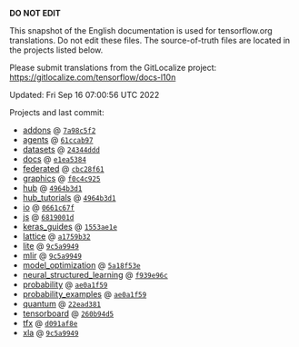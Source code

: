 __DO NOT EDIT__

This snapshot of the English documentation is used for tensorflow.org
translations. Do not edit these files. The source-of-truth files are located in
the projects listed below.

Please submit translations from the GitLocalize project: https://gitlocalize.com/tensorflow/docs-l10n

Updated: Fri Sep 16 07:00:56 UTC 2022

Projects and last commit:

- [addons](https://github.com/tensorflow/addons/tree/master/docs) @ <a href='https://github.com/tensorflow/addons/commit/7a98c5f2f940784b7480d736051be65040ed5fca'><code>7a98c5f2</code></a>
- [agents](https://github.com/tensorflow/agents/tree/master/docs) @ <a href='https://github.com/tensorflow/agents/commit/61ccab972b1a242dc1a4c525c7028dae14cb00cc'><code>61ccab97</code></a>
- [datasets](https://github.com/tensorflow/datasets/tree/master/docs) @ <a href='https://github.com/tensorflow/datasets/commit/24344ddd00e3b0802a3c7ada720ccec5479ba10f'><code>24344ddd</code></a>
- [docs](https://github.com/tensorflow/docs/tree/master/site/en) @ <a href='https://github.com/tensorflow/docs/commit/e1ea5384c4a386f9445617d3517c72105379faf5'><code>e1ea5384</code></a>
- [federated](https://github.com/tensorflow/federated/tree/main/docs) @ <a href='https://github.com/tensorflow/federated/commit/cbc28f6196c47fb58823c5f6f846de2c730bef24'><code>cbc28f61</code></a>
- [graphics](https://github.com/tensorflow/graphics/tree/master/tensorflow_graphics/g3doc) @ <a href='https://github.com/tensorflow/graphics/commit/f0c4c9256c9b1a6a5337762d763e4910631c65c4'><code>f0c4c925</code></a>
- [hub](https://github.com/tensorflow/hub/tree/master/docs) @ <a href='https://github.com/tensorflow/hub/commit/4964b3d1e96b77170befe05dec527863036e7c23'><code>4964b3d1</code></a>
- [hub_tutorials](https://github.com/tensorflow/hub/tree/master/examples/colab) @ <a href='https://github.com/tensorflow/hub/commit/4964b3d1e96b77170befe05dec527863036e7c23'><code>4964b3d1</code></a>
- [io](https://github.com/tensorflow/io/tree/master/docs) @ <a href='https://github.com/tensorflow/io/commit/0661c67f8e7f9e33aca9179afbadee71dd48171c'><code>0661c67f</code></a>
- [js](https://github.com/tensorflow/tfjs-website/tree/master/docs) @ <a href='https://github.com/tensorflow/tfjs-website/commit/6819001d8e60adcca15455ea965b76ec3ec98025'><code>6819001d</code></a>
- [keras_guides](https://github.com/tensorflow/docs/tree/snapshot-keras/site/en/guide/keras) @ <a href='https://github.com/tensorflow/docs/commit/1553ae1e4a149be71703e2ee60173b3d1e0e8c00'><code>1553ae1e</code></a>
- [lattice](https://github.com/tensorflow/lattice/tree/master/docs) @ <a href='https://github.com/tensorflow/lattice/commit/a1759b3243131cafca37d46b1977362dec8abee3'><code>a1759b32</code></a>
- [lite](https://github.com/tensorflow/tensorflow/tree/master/tensorflow/lite/g3doc) @ <a href='https://github.com/tensorflow/tensorflow/commit/9c5a9949da524d6059687469de304719e1e477d2'><code>9c5a9949</code></a>
- [mlir](https://github.com/tensorflow/tensorflow/tree/master/tensorflow/compiler/mlir/g3doc) @ <a href='https://github.com/tensorflow/tensorflow/commit/9c5a9949da524d6059687469de304719e1e477d2'><code>9c5a9949</code></a>
- [model_optimization](https://github.com/tensorflow/model-optimization/tree/master/tensorflow_model_optimization/g3doc) @ <a href='https://github.com/tensorflow/model-optimization/commit/5a18f53e85f8c6a54e1c55222d16126549d126fc'><code>5a18f53e</code></a>
- [neural_structured_learning](https://github.com/tensorflow/neural-structured-learning/tree/master/g3doc) @ <a href='https://github.com/tensorflow/neural-structured-learning/commit/f939e96ca723ca00ef47e1d4bfc034e363c46d10'><code>f939e96c</code></a>
- [probability](https://github.com/tensorflow/probability/tree/main/tensorflow_probability/g3doc) @ <a href='https://github.com/tensorflow/probability/commit/ae0a1f5942d8a7a0b82328e7cd55b39e7c1ea389'><code>ae0a1f59</code></a>
- [probability_examples](https://github.com/tensorflow/probability/tree/main/tensorflow_probability/examples/jupyter_notebooks) @ <a href='https://github.com/tensorflow/probability/commit/ae0a1f5942d8a7a0b82328e7cd55b39e7c1ea389'><code>ae0a1f59</code></a>
- [quantum](https://github.com/tensorflow/quantum/tree/master/docs) @ <a href='https://github.com/tensorflow/quantum/commit/22ead381acb6446d11b4be17e03d8a57fe59a429'><code>22ead381</code></a>
- [tensorboard](https://github.com/tensorflow/tensorboard/tree/master/docs) @ <a href='https://github.com/tensorflow/tensorboard/commit/260b94d55a64d36d7528ca138abb3d9a76be83ed'><code>260b94d5</code></a>
- [tfx](https://github.com/tensorflow/tfx/tree/master/docs) @ <a href='https://github.com/tensorflow/tfx/commit/d091af8eb67dd486e42da03e4453daac5192855e'><code>d091af8e</code></a>
- [xla](https://github.com/tensorflow/tensorflow/tree/master/tensorflow/compiler/xla/g3doc) @ <a href='https://github.com/tensorflow/tensorflow/commit/9c5a9949da524d6059687469de304719e1e477d2'><code>9c5a9949</code></a>

